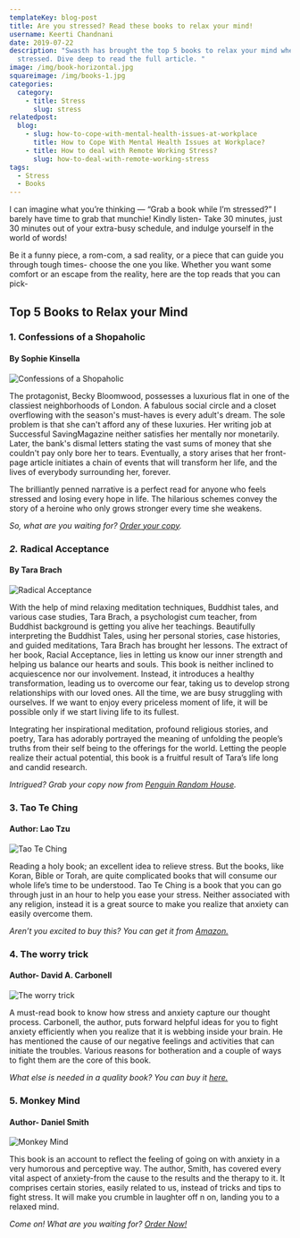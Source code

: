 ```yaml
---
templateKey: blog-post
title: Are you stressed? Read these books to relax your mind!
username: Keerti Chandnani
date: 2019-07-22
description: "Swasth has brought the top 5 books to relax your mind when
  stressed. Dive deep to read the full article. "
image: /img/book-horizontal.jpg
squareimage: /img/books-1.jpg
categories:
  category:
    - title: Stress
      slug: stress
relatedpost:
  blog:
    - slug: how-to-cope-with-mental-health-issues-at-workplace
      title: How to Cope With Mental Health Issues at Workplace?
    - title: How to deal with Remote Working Stress?
      slug: how-to-deal-with-remote-working-stress
tags:
  - Stress
  - Books
---
```

<!--StartFragment-->

I can imagine what you’re thinking — “Grab a book while I’m stressed?” I barely have time to grab that munchie! Kindly listen- Take 30 minutes, just 30 minutes out of your extra-busy schedule, and indulge yourself in the world of words!

Be it a funny piece, a rom-com, a sad reality, or a piece that can guide you through tough times- choose the one you like. Whether you want some comfort or an escape from the reality, here are the top reads that you can pick-

<!--StartFragment-->

## Top 5 Books to Relax your Mind

### 1. Confessions of a Shopaholic

#### By Sophie Kinsella

![Confessions of a Shopaholic](/img/shopholoic.jpg "Confessions of a Shopaholic")

The protagonist, Becky Bloomwood, possesses a luxurious flat in one of the classiest neighborhoods of London. A fabulous social circle and a closet overflowing with the season's must-haves is every adult's dream. The sole problem is that she can't afford any of these luxuries. Her writing job at Successful SavingMagazine neither satisfies her mentally nor monetarily. Later, the bank's dismal letters stating the vast sums of money that she couldn't pay only bore her to tears. Eventually, a story arises that her front-page article initiates a chain of events that will transform her life, and the lives of everybody surrounding her, forever.

The brilliantly penned narrative is a perfect read for anyone who feels stressed and losing every hope in life. The hilarious schemes convey the story of a heroine who only grows stronger every time she weakens.

*So, what are you waiting for? [Order your copy](https://bookshop.org/books/confessions-of-a-shopaholic/9780385335485).*

### *2.* Radical Acceptance

#### By Tara Brach

![Radical Acceptance](/img/radical-acceptance-book.jpg "Radical Acceptance")

With the help of mind relaxing meditation techniques, Buddhist tales, and various case studies, Tara Brach, a psychologist cum teacher, from Buddhist background is getting you alive her teachings. Beautifully interpreting the Buddhist Tales, using her personal stories, case histories, and guided meditations, Tara Brach has brought her lessons. The extract of her book, Racial Acceptance, lies in letting us know our inner strength and helping us balance our hearts and souls. This book is neither inclined to acquiescence nor our involvement. Instead, it introduces a healthy transformation, leading us to overcome our fear, taking us to develop strong relationships with our loved ones. All the time, we are busy struggling with ourselves. If we want to enjoy every priceless moment of life, it will be possible only if we start living life to its fullest.

Integrating her inspirational meditation, profound religious stories, and poetry, Tara has adorably portrayed the meaning of unfolding the people’s truths from their self being to the offerings for the world. Letting the people realize their actual potential, this book is a fruitful result of Tara’s life long and candid research.

*Intrigued? Grab your copy now from [Penguin Random House](http://links.penguinrandomhouse.com/type/affiliate/isbn/9780553380996/siteID/8001/retailerid/29/trackingcode/penguinrandom).*

### 3. Tao Te Ching

#### Author: Lao Tzu

![Tao Te Ching](/img/tao-ching.jpg "Tao Te Ching")

Reading a holy book; an excellent idea to relieve stress. But the books, like Koran, Bible or Torah, are quite complicated books that will consume our whole life’s time to be understood. Tao Te Ching is a book that you can go through just in an hour to help you ease your stress. Neither associated with any religion, instead it is a great source to make you realize that anxiety can easily overcome them.

*Aren’t you excited to buy this? You can get it from [Amazon.](http://www.amazon.com/Tao-Te-Ching-Laozi/dp/0060812451/?tag=inccom028-20)*

### 4. The worry trick

#### Author- David A. Carbonell

![The worry trick](/img/worry-trick.jpg "The worry trick")

A must-read book to know how stress and anxiety capture our thought process. Carbonell, the author, puts forward helpful ideas for you to fight anxiety efficiently when you realize that it is webbing inside your brain. He has mentioned the cause of our negative feelings and activities that can initiate the troubles. Various reasons for botheration and a couple of ways to fight them are the core of this book.

*What else is needed in a quality book? You can buy it [here.](https://amzn.to/2p6Who6)*

### 5. Monkey Mind

#### Author- Daniel Smith

![Monkey Mind](/img/monkey-mind.jpg "Monkey Mind")

This book is an account to reflect the feeling of going on with anxiety in a very humorous and perceptive way. The author, Smith, has covered every vital aspect of anxiety-from the cause to the results and the therapy to it. It comprises certain stories, easily related to us, instead of tricks and tips to fight stress. It will make you crumble in laughter off n on, landing you to a relaxed mind.

*Come on! What are you waiting for? [Order Now!](https://amzn.to/2q9kqch)*



<!--EndFragment-->



<!--EndFragment-->